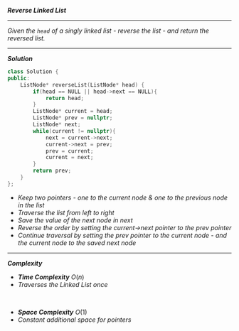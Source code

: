 
***Reverse Linked List***

- - - 

*Given the `head` of a singly linked list - reverse the list - and return the reversed list.*

- - -

***Solution***

```c++
class Solution {
public:
    ListNode* reverseList(ListNode* head) {
        if(head == NULL || head->next == NULL){
            return head;
        }
        ListNode* current = head;
        ListNode* prev = nullptr;
        ListNode* next;
        while(current != nullptr){
            next = current->next;
            current->next = prev;
            prev = current;
            current = next;
        }
        return prev;
    }
};
```

- *Keep two pointers - one to the current node & one to the previous node in the list*
- *Traverse the list from left to right*
- *Save the value of the next node in next*
- *Reverse the order by setting the current→next pointer to the prev pointer*
- *Continue traversal by setting the prev pointer to the current node - and the current node to the saved next node*

- - - 

***Complexity***

- ***Time Complexity*** $O(n)$
- *Traverses the Linked List once*

<br>

- ***Space Complexity*** $O(1)$
- *Constant additional space for pointers*